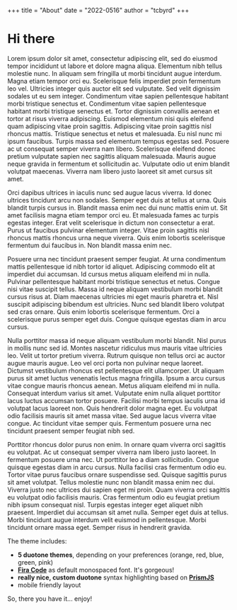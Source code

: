 +++
title = "About"
date = "2022-0516"
author = "tcbyrd"
+++

# Hi there
Lorem ipsum dolor sit amet, consectetur adipiscing elit, sed do eiusmod tempor incididunt ut labore et dolore magna aliqua. Elementum nibh tellus molestie nunc. In aliquam sem fringilla ut morbi tincidunt augue interdum. Magna etiam tempor orci eu. Scelerisque felis imperdiet proin fermentum leo vel. Ultricies integer quis auctor elit sed vulputate. Sed velit dignissim sodales ut eu sem integer. Condimentum vitae sapien pellentesque habitant morbi tristique senectus et. Condimentum vitae sapien pellentesque habitant morbi tristique senectus et. Tortor dignissim convallis aenean et tortor at risus viverra adipiscing. Euismod elementum nisi quis eleifend quam adipiscing vitae proin sagittis. Adipiscing vitae proin sagittis nisl rhoncus mattis. Tristique senectus et netus et malesuada. Eu nisl nunc mi ipsum faucibus. Turpis massa sed elementum tempus egestas sed. Posuere ac ut consequat semper viverra nam libero. Scelerisque eleifend donec pretium vulputate sapien nec sagittis aliquam malesuada. Mauris augue neque gravida in fermentum et sollicitudin ac. Vulputate odio ut enim blandit volutpat maecenas. Viverra nam libero justo laoreet sit amet cursus sit amet.

Orci dapibus ultrices in iaculis nunc sed augue lacus viverra. Id donec ultrices tincidunt arcu non sodales. Semper eget duis at tellus at urna. Quis blandit turpis cursus in. Blandit massa enim nec dui nunc mattis enim ut. Sit amet facilisis magna etiam tempor orci eu. Et malesuada fames ac turpis egestas integer. Erat velit scelerisque in dictum non consectetur a erat. Purus ut faucibus pulvinar elementum integer. Vitae proin sagittis nisl rhoncus mattis rhoncus urna neque viverra. Quis enim lobortis scelerisque fermentum dui faucibus in. Non blandit massa enim nec.

Posuere urna nec tincidunt praesent semper feugiat. At urna condimentum mattis pellentesque id nibh tortor id aliquet. Adipiscing commodo elit at imperdiet dui accumsan. Id cursus metus aliquam eleifend mi in nulla. Pulvinar pellentesque habitant morbi tristique senectus et netus. Congue nisi vitae suscipit tellus. Massa id neque aliquam vestibulum morbi blandit cursus risus at. Diam maecenas ultricies mi eget mauris pharetra et. Nisl suscipit adipiscing bibendum est ultricies. Nunc sed blandit libero volutpat sed cras ornare. Quis enim lobortis scelerisque fermentum. Orci a scelerisque purus semper eget duis. Congue quisque egestas diam in arcu cursus.

Nulla porttitor massa id neque aliquam vestibulum morbi blandit. Nisl purus in mollis nunc sed id. Montes nascetur ridiculus mus mauris vitae ultricies leo. Velit ut tortor pretium viverra. Rutrum quisque non tellus orci ac auctor augue mauris augue. Leo vel orci porta non pulvinar neque laoreet. Dictumst vestibulum rhoncus est pellentesque elit ullamcorper. Ut aliquam purus sit amet luctus venenatis lectus magna fringilla. Ipsum a arcu cursus vitae congue mauris rhoncus aenean. Metus aliquam eleifend mi in nulla. Consequat interdum varius sit amet. Vulputate enim nulla aliquet porttitor lacus luctus accumsan tortor posuere. Facilisi morbi tempus iaculis urna id volutpat lacus laoreet non. Quis hendrerit dolor magna eget. Eu volutpat odio facilisis mauris sit amet massa vitae. Sed augue lacus viverra vitae congue. Ac tincidunt vitae semper quis. Fermentum posuere urna nec tincidunt praesent semper feugiat nibh sed.

Porttitor rhoncus dolor purus non enim. In ornare quam viverra orci sagittis eu volutpat. Ac ut consequat semper viverra nam libero justo laoreet. In fermentum posuere urna nec. Ut porttitor leo a diam sollicitudin. Congue quisque egestas diam in arcu cursus. Nulla facilisi cras fermentum odio eu. Tortor vitae purus faucibus ornare suspendisse sed. Quisque sagittis purus sit amet volutpat. Tellus molestie nunc non blandit massa enim nec dui. Viverra justo nec ultrices dui sapien eget mi proin. Quam viverra orci sagittis eu volutpat odio facilisis mauris. Cras fermentum odio eu feugiat pretium nibh ipsum consequat nisl. Turpis egestas integer eget aliquet nibh praesent. Imperdiet dui accumsan sit amet nulla. Semper eget duis at tellus. Morbi tincidunt augue interdum velit euismod in pellentesque. Morbi tincidunt ornare massa eget. Semper risus in hendrerit gravida.

The theme includes:

- **5 duotone themes**, depending on your preferences (orange, red, blue, green, pink)
- [**Fira Code**](https://github.com/tonsky/FiraCode) as default monospaced font. It's gorgeous!
- **really nice, custom duotone** syntax highlighting based on [**PrismJS**](https://prismjs.com)
- mobile friendly layout

So, there you have it... enjoy!